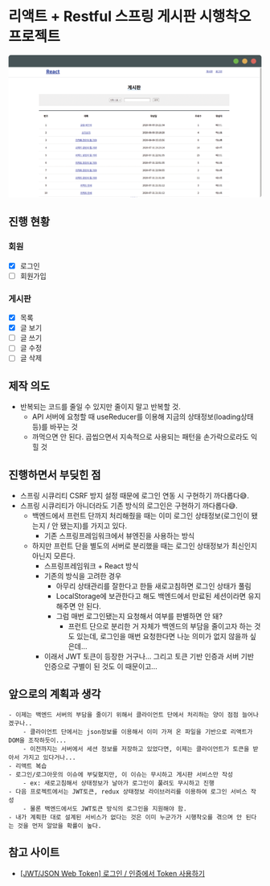 # 리액트 + Restful 스프링 게시판 시행착오 프로젝트

![목업](./docs/assets/screenshot.png)

## 진행 현황

### 회원

- [x] 로그인
- [ ] 회원가입

### 게시판

- [x] 목록
- [x] 글 보기
- [ ] 글 쓰기
- [ ] 글 수정
- [ ] 글 삭제

## 제작 의도

- 반복되는 코드를 줄일 수 있지만 줄이지 말고 반복할 것.
  - API 서버에 요청할 때 useReducer를 이용해 지금의 상태정보(loading상태 등)를 바꾸는 것
  - 까먹으면 안 된다. 곱씹으면서 지속적으로 사용되는 패턴을 손가락으로라도 익힐 것

## 진행하면서 부딪힌 점

- 스프링 시큐리티 CSRF 방지 설정 때문에 로그인 연동 시 구현하기 까다롭다😅.
- 스프링 시큐리티가 아니더라도 기존 방식의 로그인은 구현하기 까다롭다😅.
  - 백엔드에서 프런트 단까지 처리해줬을 때는 이미 로그인 상태정보(로그인이 됐는지 / 안 됐는지)를 가지고 있다.
    - 기존 스프링프레임워크에서 뷰엔진을 사용하는 방식
  - 하지만 프런트 단을 별도의 서버로 분리했을 때는 로그인 상태정보가 최신인지 아닌지 모른다.
    - 스프링프레임워크 + React 방식
    - 기존의 방식을 고려한 경우
      - 아무리 상태관리를 잘한다고 한들 새로고침하면 로그인 상태가 풀림
      - LocalStorage에 보관한다고 해도 백엔드에서 만료된 세션이라면 유지해주면 안 된다.
      - 그럼 매번 로그인됐는지 요청해서 여부를 판별하면 안 돼?
        - 프런트 단으로 분리한 거 자체가 백엔드의 부담을 줄이고자 하는 것도 있는데, 로그인을 매번 요청한다면 나눈 의미가 없지 않을까 싶은데...
    - 이래서 JWT 토큰이 등장한 거구나... 그리고 토큰 기반 인증과 서버 기반 인증으로 구별이 된 것도 이 때문이고...

## 앞으로의 계획과 생각

    - 이제는 백엔드 서버의 부담을 줄이기 위해서 클라이언트 단에서 처리하는 양이 점점 늘어나겠구나..
        - 클라이언트 단에서는 json정보를 이용해서 이미 가져 온 파일을 기반으로 리액트가 DOM을 조작하듯이...
        - 이전까지는 서버에서 세션 정보를 저장하고 있었다면, 이제는 클라이언트가 토큰을 받아서 가지고 있다거나...
    - 리액트 복습
    - 로그인/로그아웃의 이슈에 부딪혔지만, 이 이슈는 무시하고 게시판 서비스만 작성
        - ex: 새로고침해서 상태정보가 날아가 로그인이 풀려도 무시하고 진행
    - 다음 프로젝트에서는 JWT토큰, redux 상태정보 라이브러리를 이용하여 로그인 서비스 작성
        - 물론 백엔드에서도 JWT토큰 방식의 로그인을 지원해야 함.
    - 내가 계획한 대로 설계된 서비스가 없다는 것은 이미 누군가가 시행착오를 겪으며 안 된다는 것을 먼저 알았을 확률이 높다.

## 참고 사이트

- [[JWT/JSON Web Token] 로그인 / 인증에서 Token 사용하기](https://sanghaklee.tistory.com/47)
